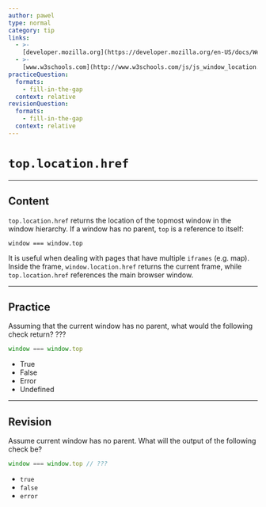 ```yaml
---
author: pawel
type: normal
category: tip
links:
  - >-
    [developer.mozilla.org](https://developer.mozilla.org/en-US/docs/Web/API/Window/location){website}
  - >-
    [www.w3schools.com](http://www.w3schools.com/js/js_window_location.asp){website}
practiceQuestion:
  formats:
    - fill-in-the-gap
  context: relative
revisionQuestion:
  formats:
    - fill-in-the-gap
  context: relative
---
```


# `top.location.href`


---

## Content

`top.location.href` returns the location of the topmost window in the window hierarchy. If a window has no parent, `top` is a reference to itself:

```plain-text
window === window.top
```

It is useful when dealing with pages that have multiple `iframes` (e.g. map). Inside the frame, `window.location.href` returns the current frame, while `top.location.href` references the main browser window.


---

## Practice

Assuming that the current window has no parent, what would the following check return? ???

```javascript
window === window.top
```

- True
- False
- Error
- Undefined


---

## Revision

Assume current window has no parent. What will the output of the following check be?

```javascript
window === window.top // ???
```

- `true`
- `false`
- `error`
 
